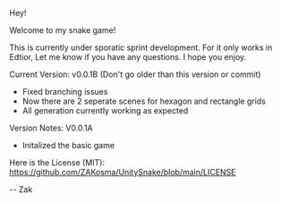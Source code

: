 Hey!

Welcome to my snake game!

This is currently under sporatic sprint development. For it only works in Edtior, Let me know if you have any questions. I hope you enjoy.

Current Version:
v0.0.1B
(Don't go older than this version or commit)
- Fixed branching issues
- Now there are 2 seperate scenes for hexagon and rectangle grids
- All generation currently working as expected


Version Notes:
V0.0.1A
- Initalized the basic game

Here is the License (MIT):
https://github.com/ZAKosma/UnitySnake/blob/main/LICENSE

--
Zak
